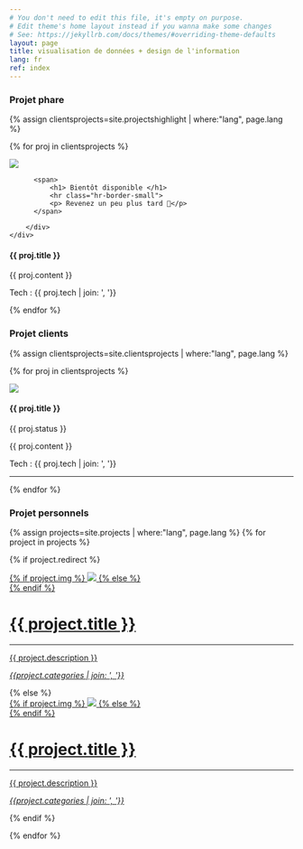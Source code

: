 ```yaml
---
# You don't need to edit this file, it's empty on purpose.
# Edit theme's home layout instead if you wanna make some changes
# See: https://jekyllrb.com/docs/themes/#overriding-theme-defaults
layout: page
title: visualisation de données + design de l'information
lang: fr
ref: index
---
```



<h3> Projet phare </h3>
{% assign clientsprojects=site.projectshighlight | where:"lang", page.lang %}

{% for proj in clientsprojects %}

<div class="clearfix">
  <div class="projecthighlight">
    <div class="thumbnail standard">
        <div class="hover">
        <img class="thumbnail" src="{{ proj.img }}"/>

          <span>
              <h1> Bientôt disponible </h1>
              <hr class="hr-border-small">
              <p> Revenez un peu plus tard 🙌</p>
          </span>

        </div>
    </div>
  </div>

  <div class="projecthighlight darkgrid">
    <h4>{{ proj.title }}</h4>
    <p >{{ proj.content }}</p>
    <p class="description-text"> Tech : {{ proj.tech | join: ', '}} </p>
  </div>
</div>

{% endfor %}


<h3> Projet clients </h3>

{% assign clientsprojects=site.clientsprojects | where:"lang", page.lang %}

{% for proj in clientsprojects %}

<div class="clearfix">
  <div class="clientsprojects client-img">
    <div class="thumbnail half">
        <img class="thumbnail " src="{{ proj.img }}"/>
    </div>
  </div>
  <div class="clientsprojects client-text darkgrid ">
    <h4>{{ proj.title }}</h4>
    <p class="greytext"> {{ proj.status }} </p>
    <div class="client-description">{{ proj.content }}</div>
    <p class="description-text"> Tech : {{ proj.tech | join: ', '}} </p>
  </div>
</div>
<hr>
{% endfor %}




### Projet personnels
{% assign projects=site.projects | where:"lang", page.lang %}
{% for project in projects %}

{% if project.redirect %}
<div class="projectgrid">
    <div class="thumbnail standard">
        <a href="{{ project.redirect }}" target="_blank">
        {% if project.img %}
        <img class="thumbnail" src="{{ project.img }}"/>
        {% else %}
        <div class="thumbnail blankbox"></div>
        {% endif %}    
        <span>
            <h1>{{ project.title }}</h1>
            <hr class="hr-border-small">
            <p>{{ project.description }}</p>
            <p><i>{{project.categories | join: ', '}}</i></p>
        </span>
        </a>
    </div>
</div>
{% else %}

<div class="projectgrid">
    <div class="thumbnail">
        <a href="{{ site.baseurl }}{{ project.url }}">
        {% if project.img %}
        <img class="thumbnail" src="{{ project.img }}"/>
        {% else %}
        <div class="thumbnail blankbox"></div>
        {% endif %}    
        <span>
            <h1>{{ project.title }}</h1>
            <hr class="hr-border-small">
            <p>{{ project.description }}</p>
            <p><i>{{project.categories | join: ', '}}</i></p>
        </span>
        </a>
    </div>
</div>

{% endif %}

{% endfor %}
